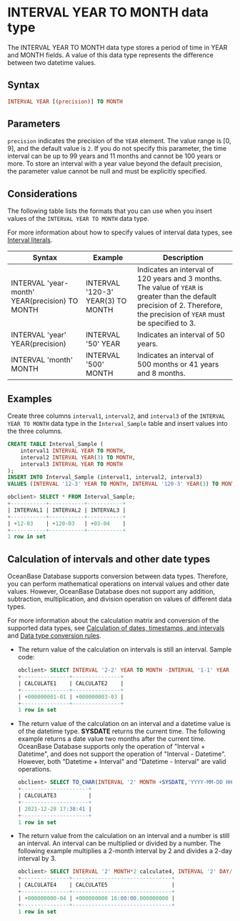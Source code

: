 # INTERVAL YEAR TO MONTH data type

The INTERVAL YEAR TO MONTH data type stores a period of time in YEAR and MONTH fields. A value of this data type represents the difference between two datetime values.

## Syntax

```sql
INTERVAL YEAR [(precision)] TO MONTH
```

## Parameters

`precision` indicates the precision of the `YEAR` element. The value range is [0, 9], and the default value is `2`. If you do not specify this parameter, the time interval can be up to 99 years and 11 months and cannot be 100 years or more. To store an interval with a year value beyond the default precision, the parameter value cannot be null and must be explicitly specified.

## Considerations

The following table lists the formats that you can use when you insert values of the `INTERVAL YEAR TO MONTH` data type.

For more information about how to specify values of interval data types, see [Interval literals](../../300.literal-of-oracle-mode/500.interval-literal-of-oracle-mode.md).

| **Syntax** | **Example** | **Description** |
|------------------------------------------------|------------------------------------|--------------------------------------------------------------|
| INTERVAL 'year-month' YEAR(precision) TO MONTH | INTERVAL  '120-3' YEAR(3) TO MONTH | Indicates an interval of 120 years and 3 months. The value of `YEAR` is greater than the default precision of 2. Therefore, the precision of `YEAR` must be specified to 3.  |
| INTERVAL 'year' YEAR(precision) | INTERVAL '50' YEAR | Indicates an interval of 50 years.  |
| INTERVAL 'month' MONTH | INTERVAL '500' MONTH | Indicates an interval of 500 months or 41 years and 8 months.  |

## Examples

Create three columns `interval1`, `interval2`, and `interval3` of the `INTERVAL YEAR TO MONTH` data type in the `Interval_Sample` table and insert values into the three columns.

```sql
CREATE TABLE Interval_Sample (
    interval1 INTERVAL YEAR TO MONTH,
    interval2 INTERVAL YEAR(3) TO MONTH,
    interval3 INTERVAL YEAR TO MONTH
);
INSERT INTO Interval_Sample (interval1, interval2, interval3)
VALUES (INTERVAL '12-3' YEAR TO MONTH, INTERVAL '120-3' YEAR(3) TO MONTH, INTERVAL '40' MONTH);

obclient> SELECT * FROM Interval_Sample;
+-----------+-----------+-----------+
| INTERVAL1 | INTERVAL2 | INTERVAL3 |
+-----------+-----------+-----------+
| +12-03    | +120-03   | +03-04    |
+-----------+-----------+-----------+
1 row in set
```

## Calculation of intervals and other date types

OceanBase Database supports conversion between data types. Therefore, you can perform mathematical operations on interval values and other date values. However, OceanBase Database does not support any addition, subtraction, multiplication, and division operation on values of different data types.

For more information about the calculation matrix and conversion of the supported data types, see [Calculation of dates, timestamps, and intervals](../400.date-time-and-interval-data-types-of-oracle-mode/800.calculation-of-date-time-and-interval-of-oracle-mode.md) and [Data type conversion rules](../../200.data-type-comparison-rules-of-oracle-mode/600.data-type-conversion-of-oracle-mode.md).

* The return value of the calculation on intervals is still an interval. Sample code:

   ```sql
   obclient> SELECT INTERVAL '2-2' YEAR TO MONTH -INTERVAL '1-1' YEAR  TO MONTH calculate1, INTERVAL '2-2' YEAR TO MONTH + INTERVAL '1-1' YEAR TO MONTH calculate2 FROM DUAL;
   +---------------+---------------+
   | CALCULATE1    | CALCULATE2    |
   +---------------+---------------+
   | +000000001-01 | +000000003-03 |
   +---------------+---------------+
   1 row in set
   ```

* The return value of the calculation on an interval and a datetime value is of the datetime type. **SYSDATE** returns the current time. The following example returns a date value two months after the current time. OceanBase Database supports only the operation of "Interval + Datetime", and does not support the operation of "Interval - Datetime". However, both "Datetime + Interval" and "Datetime - Interval" are valid operations.

   ```sql
   obclient> SELECT TO_CHAR(INTERVAL '2' MONTH +SYSDATE,'YYYY-MM-DD HH24:MI:SS') calculate3 FROM DUAL;
   +---------------------+
   | CALCULATE3          |
   +---------------------+
   | 2021-12-28 17:38:41 |
   +---------------------+
   1 row in set
   ```

* The return value from the calculation on an interval and a number is still an interval. An interval can be multiplied or divided by a number. The following example multiplies a 2-month interval by 2 and divides a 2-day interval by 3.

   ```sql
   obclient> SELECT INTERVAL '2' MONTH*2 calculate4, INTERVAL '2' DAY/3 calculate5 FROM DUAL;
   +---------------+-------------------------------+
   | CALCULATE4    | CALCULATE5                    |
   +---------------+-------------------------------+
   | +000000000-04 | +000000000 16:00:00.000000000 |
   +---------------+-------------------------------+
   1 row in set
   ```
